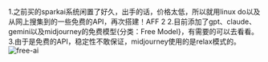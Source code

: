 1.之前买的sparkai系统闲置了好久，出手的话，价格太低，所以就用linux do以及从网上搜集到的一些免费的API，再次搭建！AFF 2
2.目前添加了gpt、claude、gemini以及midjourney的免费模型{分类：Free Model}，有需要的可以去看看。
3.由于是免费的API，稳定性不敢保证，midjourney使用的是relax模式的。
![free-ai](https://cdn.linux.do/uploads/default/optimized/3X/9/6/965a2ea3e39dae9ab1f8b2a1719e6d44e72f51f1_2_1035x540.png)
